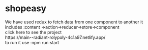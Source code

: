 # shopeasy
<div>We have used redux to fetch data from one component to another it includes :content =>action=>reducer=>store=>component </div>
<div>click here to see the project</div>
<div>https://main--radiant-rolypoly-4c1a97.netlify.app/</div>
<div>to run it use :npm run start </div>
